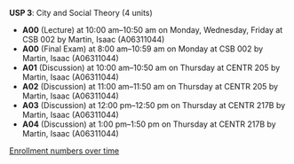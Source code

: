 **USP 3**: City and Social Theory (4 units)

- **A00** (Lecture) at 10:00 am–10:50 am on Monday, Wednesday, Friday at CSB 002 by Martin, Isaac (A06311044)
- **A00** (Final Exam) at 8:00 am–10:59 am on Monday at CSB 002 by Martin, Isaac (A06311044)
- **A01** (Discussion) at 10:00 am–10:50 am on Thursday at CENTR 205 by Martin, Isaac (A06311044)
- **A02** (Discussion) at 11:00 am–11:50 am on Thursday at CENTR 205 by Martin, Isaac (A06311044)
- **A03** (Discussion) at 12:00 pm–12:50 pm on Thursday at CENTR 217B by Martin, Isaac (A06311044)
- **A04** (Discussion) at 1:00 pm–1:50 pm on Thursday at CENTR 217B by Martin, Isaac (A06311044)

[Enrollment numbers over time](./USP3.tsv)
